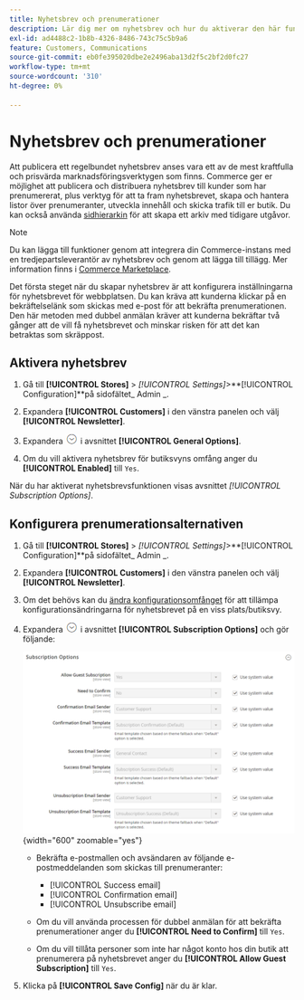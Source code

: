 ```yaml
---
title: Nyhetsbrev och prenumerationer
description: Lär dig mer om nyhetsbrev och hur du aktiverar den här funktionen som ett prisvärt kampanjverktyg.
exl-id: ad4488c2-1b8b-4326-8486-743c75c5b9a6
feature: Customers, Communications
source-git-commit: eb0fe395020dbe2e2496aba13d2f5c2bf2d0fc27
workflow-type: tm+mt
source-wordcount: '310'
ht-degree: 0%

---
```


# Nyhetsbrev och prenumerationer

Att publicera ett regelbundet nyhetsbrev anses vara ett av de mest kraftfulla och prisvärda marknadsföringsverktygen som finns. Commerce ger er möjlighet att publicera och distribuera nyhetsbrev till kunder som har prenumererat, plus verktyg för att ta fram nyhetsbrevet, skapa och hantera listor över prenumeranter, utveckla innehåll och skicka trafik till er butik. Du kan också använda [sidhierarkin](../content-design/page-hierarchy.md) för att skapa ett arkiv med tidigare utgåvor.

>[!NOTE]
>
>Du kan lägga till funktioner genom att integrera din Commerce-instans med en tredjepartsleverantör av nyhetsbrev och genom att lägga till tillägg. Mer information finns i [Commerce Marketplace](../getting-started/commerce-marketplace.md).

Det första steget när du skapar nyhetsbrev är att konfigurera inställningarna för nyhetsbrevet för webbplatsen. Du kan kräva att kunderna klickar på en bekräftelselänk som skickas med e-post för att bekräfta prenumerationen. Den här metoden med dubbel anmälan kräver att kunderna bekräftar två gånger att de vill få nyhetsbrevet och minskar risken för att det kan betraktas som skräppost.

## Aktivera nyhetsbrev

1. Gå till **[!UICONTROL Stores]** > _[!UICONTROL Settings]_>**[!UICONTROL Configuration]**på sidofältet_ Admin _.

1. Expandera **[!UICONTROL Customers]** i den vänstra panelen och välj **[!UICONTROL Newsletter]**.

1. Expandera ![Expansionsväljaren](../assets/icon-display-expand.png) i avsnittet **[!UICONTROL General Options]**.

1. Om du vill aktivera nyhetsbrev för butiksvyns omfång anger du **[!UICONTROL Enabled]** till `Yes`.

När du har aktiverat nyhetsbrevsfunktionen visas avsnittet _[!UICONTROL Subscription Options]_.

## Konfigurera prenumerationsalternativen

1. Gå till **[!UICONTROL Stores]** > _[!UICONTROL Settings]_>**[!UICONTROL Configuration]**på sidofältet_ Admin _.

1. Expandera **[!UICONTROL Customers]** i den vänstra panelen och välj **[!UICONTROL Newsletter]**.

1. Om det behövs kan du [ändra konfigurationsomfånget](../getting-started/websites-stores-views.md#scope-settings) för att tillämpa konfigurationsändringarna för nyhetsbrevet på en viss plats/butiksvy.

1. Expandera ![Expansionsväljaren](../assets/icon-display-expand.png) i avsnittet **[!UICONTROL Subscription Options]** och gör följande:

   ![Kundkonfiguration - prenumerationer på nyhetsbrev](../configuration-reference/customers/assets/newsletter-subscription-options.png){width="600" zoomable="yes"}

   - Bekräfta e-postmallen och avsändaren av följande e-postmeddelanden som skickas till prenumeranter:

      - [!UICONTROL Success email]
      - [!UICONTROL Confirmation email]
      - [!UICONTROL Unsubscribe email]

   - Om du vill använda processen för dubbel anmälan för att bekräfta prenumerationer anger du **[!UICONTROL Need to Confirm]** till `Yes`.

   - Om du vill tillåta personer som inte har något konto hos din butik att prenumerera på nyhetsbrevet anger du **[!UICONTROL Allow Guest Subscription]** till `Yes`.

1. Klicka på **[!UICONTROL Save Config]** när du är klar.
